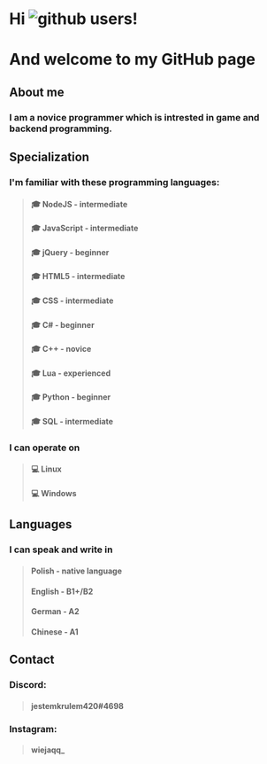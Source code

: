 # Hi ![github](https://img.shields.io/badge/GitHub-ffffff?style=for-the-badge&logo=GitHub&logoColor=black) users!
# And welcome to my GitHub page

## About me
### I am a novice programmer which is intrested in game and backend programming. 

## Specialization
### I'm familiar with these programming languages:
> #### 🎓 NodeJS - intermediate
> #### 🎓 JavaScript - intermediate
> #### 🎓 jQuery - beginner
> #### 🎓 HTML5 - intermediate
> #### 🎓 CSS - intermediate
> #### 🎓 C# - beginner
> #### 🎓 C++ - novice
> #### 🎓 Lua - experienced
> #### 🎓 Python - beginner
> #### 🎓 SQL - intermediate

### I can operate on
> #### 💻 Linux
> #### 💻 Windows

## Languages
### I can speak and write in
> #### Polish - native language
> #### English - B1+/B2
> #### German - A2
> #### Chinese - A1

## Contact
### Discord:
> #### jestemkrulem420#4698
### Instagram:
> #### wiejaqq_
